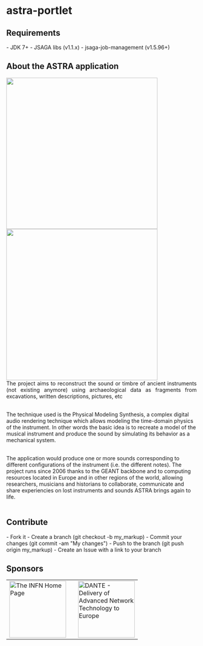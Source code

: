 # astra-portlet

<h2>Requirements</h2>
- JDK 7+
- JSAGA libs (v1.1.x)
- jsaga-job-management (v1.5.96+)

<h2>About the ASTRA application</h2>
<p align="justify">
<img width="400" src="http://science-gateway.chain-project.eu/astra-portlet/images/ASTRA_logo_new.png" border="0">
<img width="400" src="https://science-gateway.chain-project.eu/astra-portlet/images/LostSoundOrchestra.png" border="0">
</br>
The project aims to reconstruct the sound or timbre of ancient instruments (not existing anymore) using archaeological data as fragments from excavations, written descriptions, pictures, etc</br></br>

The technique used is the Physical Modeling Synthesis, a complex digital audio rendering technique which allows modeling the time-domain physics of the instrument. In other words the basic idea is to recreate a model of the musical instrument and produce the sound by simulating its behavior as a mechanical system.</br></br>

The application would produce one or more sounds corresponding to different configurations of the instrument (i.e. the different notes). The project runs since 2006 thanks to the GEANT backbone and to computing resources located in Europe and in other regions of the world, allowing researchers, musicians and historians to collaborate, communicate and share experiencies on lost instruments and sounds ASTRA brings again to life.</br></br>
</p>

<h2>Contribute</h2>
- Fork it
- Create a branch (git checkout -b my_markup)
- Commit your changes (git commit -am "My changes")
- Push to the branch (git push origin my_markup)
- Create an Issue with a link to your branch

<h2>Sponsors</h2>
<table border="0">
<tr>
<td>
<a href="http://www.infn.it/"><img width="150" src="http://www.infn.it/logo/weblogo1.gif" border="0" title="The INFN Home Page"></a>
</td>
<td></td>
<td>
<a href="http://www.dante.net"><img width="150" src="http://global.dante.net/upload/img_400/dante_large.gif" border="0" title="DANTE - Delivery of Advanced Network Technology to Europe"></a>
</td>
</tr>
</table>



